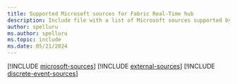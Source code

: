 ```yaml
---
title: Supported Microsoft sources for Fabric Real-Time hub
description: Include file with a list of Microsoft sources supported by Fabric Real-Time hub.
author: spelluru
ms.author: spelluru
ms.topic: include
ms.date: 05/21/2024
---
```



[!INCLUDE [microsoft-sources](microsoft-sources.md)]
[!INCLUDE [external-sources](external-sources.md)]
[!INCLUDE [discrete-event-sources](discrete-event-sources.md)]